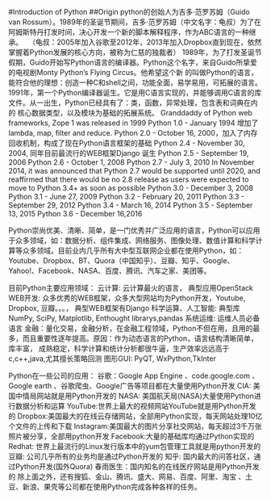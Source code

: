 #Introduction of Python
##Origin
python的创始人为吉多·范罗苏姆（Guido van Rossum）。1989年的圣诞节期间，吉多·范罗苏姆（中文名字：龟叔）为了在阿姆斯特丹打发时间，决心开发一个新的脚本解释程序，作为ABC语言的一种继承。  
（龟叔：2005年加入谷歌至2012年，2013年加入Dropbox直到现在，依然掌握着Python发展的核心方向，被称为仁慈的独裁者）
    1989年，为了打发圣诞节假期，Guido开始写Python语言的编译器。Python这个名字，来自Guido所挚爱的电视剧Monty Python’s Flying Circus。他希望这个新     的叫做Python的语言，能符合他的理想：创造一种C和shell之间，功能全面，易学易用，可拓展的语言。
    1991年，第一个Python编译器诞生。它是用C语言实现的，并能够调用C语言的库文件。从一出生，Python已经具有了：类，函数，异常处理，包含表和词典在内的     核心数据类型，以及模块为基础的拓展系统。
    Granddaddy of Python web frameworks, Zope 1 was released in 1999
    Python 1.0 - January 1994 增加了 lambda, map, filter and reduce.
    Python 2.0 - October 16, 2000，加入了内存回收机制，构成了现在Python语言框架的基础
    Python 2.4 - November 30, 2004, 同年目前最流行的WEB框架Django 诞生
    Python 2.5 - September 19, 2006
    Python 2.6 - October 1, 2008
    Python 2.7 - July 3, 2010
    In November 2014, it was announced that Python 2.7 would be supported until 2020, and reaffirmed that there would be no 2.8 release     as users were expected to move to Python 3.4+ as soon as possible
    Python 3.0 - December 3, 2008
    Python 3.1 - June 27, 2009
    Python 3.2 - February 20, 2011
    Python 3.3 - September 29, 2012
    Python 3.4 - March 16, 2014
    Python 3.5 - September 13, 2015
    Python 3.6 - December 16,2016
    
Python崇尚优美、清晰、简单，是一门优秀并广泛应用的语言，Python可以应用于众多领域，如：数据分析、组件集成、网络服务、图像处理、数值计算和科学计算等众多领域。目前业内几乎所有大中型互联网企业都在使用Python，如：Youtube、Dropbox、BT、Quora（中国知乎）、豆瓣、知乎、Google、Yahoo!、Facebook、NASA、百度、腾讯、汽车之家、美团等。

目前Python主要应用领域：
    云计算: 云计算最火的语言， 典型应用OpenStack
    WEB开发: 众多优秀的WEB框架，众多大型网站均为Python开发，Youtube, Dropbox, 豆瓣。。。， 典型WEB框架有Django
    科学运算、人工智能: 典型库NumPy, SciPy, Matplotlib, Enthought librarys,pandas
    系统运维: 运维人员必备语言
    金融：量化交易，金融分析，在金融工程领域，Python不但在用，且用的最多，而且重要性逐年提高。原因：作为动态语言的Python，语言结构清晰简单，库丰富，     成熟稳定，科学计算和统计分析都很牛逼，生产效率远远高于c,c++,java,尤其擅长策略回测
    图形GUI: PyQT, WxPython,TkInter
    
Python在一些公司的应用： 
    谷歌：Google App Engine 、code.google.com 、Google earth 、谷歌爬虫、Google广告等项目都在大量使用Python开发
    CIA: 美国中情局网站就是用Python开发的
    NASA: 美国航天局(NASA)大量使用Python进行数据分析和运算
    YouTube:世界上最大的视频网站YouTube就是用Python开发的
    Dropbox:美国最大的在线云存储网站，全部用Python实现，每天网站处理10亿个文件的上传和下载
    Instagram:美国最大的图片分享社交网站，每天超过3千万张照片被分享，全部用python开发
    Facebook:大量的基础库均通过Python实现的
    Redhat: 世界上最流行的Linux发行版本中的yum包管理工具就是用python开发的
    豆瓣: 公司几乎所有的业务均是通过Python开发的
    知乎: 国内最大的问答社区，通过Python开发(国外Quora)
    春雨医生：国内知名的在线医疗网站是用Python开发的
    除上面之外，还有搜狐、金山、腾讯、盛大、网易、百度、阿里、淘宝 、土豆、新浪、果壳等公司都在使用Python完成各种各样的任务。 
